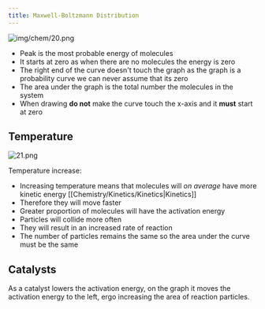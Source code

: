 ```yaml
---
title: Maxwell-Boltzmann Distribution
---
```



![img/chem/20.png](/img/chem/20.png)

- Peak is the most probable energy of molecules
- It starts at zero as when there are no molecules the energy is zero
- The right end of the curve doesn't touch the graph as the graph is a probability curve we can never assume that its zero
- The area under the graph is the total number the molecules in the system
- When drawing **do not** make the curve touch the x-axis and it **must** start at zero 

## Temperature

![21.png](/img/chem/21.png)


Temperature increase:
- Increasing temperature means that molecules will *on average* have more kinetic energy [[Chemistry/Kinetics/Kinetics|Kinetics]]
- Therefore they will move faster 
- Greater proportion of molecules will have the activation energy
- Particles will collide more often
- They will result in an increased rate of reaction
- The number of particles remains the same so the area under the curve must be the same
## Catalysts

As a catalyst lowers the activation energy, on the graph it moves the activation energy to the left, ergo increasing the area of reaction particles.

